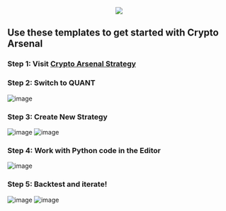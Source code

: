 <p align="center">
  <img  src="https://user-images.githubusercontent.com/41980722/197582397-74cbb541-0484-4434-93ff-275cb91910b1.png">
</p>

## Use these templates to get started with Crypto Arsenal

### Step 1: Visit [Crypto Arsenal Strategy](https://crypto-arsenal.io/strategies)

### Step 2: Switch to QUANT
![image](https://user-images.githubusercontent.com/41980722/197581350-bce8cf8d-d033-444e-bd63-8f8888cae989.png)

### Step 3: Create New Strategy 

![image](https://user-images.githubusercontent.com/41980722/197581408-a6203c0d-2fc6-413a-8e66-45238625f440.png)
![image](https://user-images.githubusercontent.com/41980722/197581447-46aa6b4f-0444-49b5-8c02-a928fb9008b4.png)

### Step 4: Work with Python code in the Editor

![image](https://user-images.githubusercontent.com/41980722/197581588-2c0b6ab5-c7df-4c61-859d-953dcb173087.png)

### Step 5: Backtest and iterate!

![image](https://user-images.githubusercontent.com/41980722/197581481-d2cf5930-d187-4a98-b0fa-1928a3655843.png)
![image](https://user-images.githubusercontent.com/41980722/197582225-7c7b7cbe-be9b-473c-a637-4faebc851e11.png)
